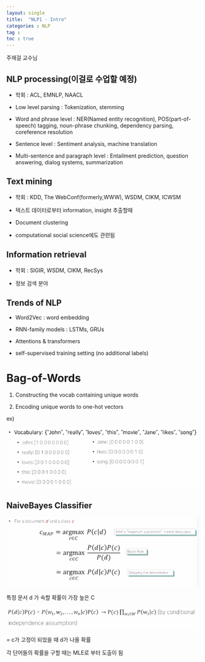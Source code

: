 ```yaml
---
layout: single
title:  "NLP1 - Intro"
categories : NLP
tag : 
toc : true
---
```

주재걸 교수님


## NLP processing(이걸로 수업할 예정)

+ 학회 : ACL, EMNLP, NAACL

+ Low level parsing 
: Tokenization, stemming

+ Word and phrase level 
: NER(Named entity recognition), POS(part-of-speech) tagging, noun-phrase chunking, dependency parsing, coreference resolution

+ Sentence level 
: Sentiment analysis, machine translation

+ Multi-sentence and paragraph level 
:  Entailment prediction, question answering, dialog systems, summarization

## Text mining

+ 학회 : KDD, The WebConf(formerly,WWW), WSDM, CIKM, ICWSM

+ 텍스트 데이터로부터 information, insight 추출할때

+ Document clustering

+ computational social science에도 관련됨


## Information retrieval

+ 학회 : SIGIR, WSDM, CIKM, RecSys

+ 정보 검색 분야



## Trends of NLP
+ Word2Vec : word embedding
+ RNN-family models : LSTMs, GRUs
+ Attentions & transformers

+ self-supervised training setting (no additional labels)


# Bag-of-Words

1) Constructing the vocab containing unique words

2) Encoding unique words to one-hot vectors

ex)

![image-20221019134201866](/images/2022-10-19-NLP1/image-20221019134201866.png)

## NaiveBayes Classifier

![image-20221019134321028](/images/2022-10-19-NLP1/image-20221019134321028.png)

특정 문서 d 가 속할 확률이 가장 높은 C

![image-20221019134619191](../images/2022-10-19-NLP1/image-20221019134619191.png)

= c가 고정이 되었을 때 d가 나올 확률 

각 단어들의 확률을 구할 때는 MLE로 부터 도출이 됨